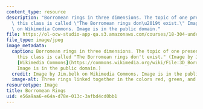 ```yaml
---
content_type: resource
description: "Borromean rings in three dimensions. The topic of one presentation for\
  \ this class is called \"The Borromean rings don\u2019t exist.\" Image by Jim.belk\
  \ on Wikimedia Commons. Image is in the public domain."
file: https://ol-ocw-studio-app-qa.s3.amazonaws.com/courses/18-304-undergraduate-seminar-in-discrete-mathematics-spring-2015/e56a9aa6e64ad78e013c3afbd4cd0bb1_18-304s15.jpg
file_type: image/jpeg
image_metadata:
  caption: Borromean rings in three dimensions. The topic of one presentation for
    this class is called "The Borromean rings don't exist." (Image by Jim.belk on
    [Wikimedia Commons](https://commons.wikimedia.org/wiki/File:3D_Borromean_Rings.png).
    Image is in the public domain.)
  credit: Image by Jim.belk on Wikimedia Commons. Image is in the public domain.
  image-alt: Three rings linked together in the colors red, green, and blue.
resourcetype: Image
title: Borromean Rings
uid: e56a9aa6-e64a-d78e-013c-3afbd4cd0bb1
---
```


